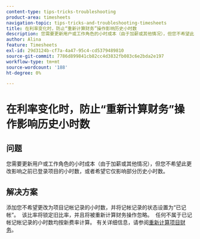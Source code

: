 ```yaml
---
content-type: tips-tricks-troubleshooting
product-area: timesheets
navigation-topic: tips-tricks-and-troubleshooting-timesheets
title: 在利率变化时，防止“重新计算财务”操作影响历史小时数
description: 您需要更新用户或工作角色的小时成本（由于加薪或其他情况），但您不希望此更改影响之前已登录项目的小时数，或者希望它仅影响部分历史小时数。
author: Alina
feature: Timesheets
exl-id: 29d3124b-cf7a-4a47-95c4-cd5379489810
source-git-commit: 7786d899841cb82cc4d3832fb083c6e2bda2e197
workflow-type: tm+mt
source-wordcount: '188'
ht-degree: 0%

---
```


# 在利率变化时，防止“重新计算财务”操作影响历史小时数

## 问题

您需要更新用户或工作角色的小时成本（由于加薪或其他情况），但您不希望此更改影响之前已登录项目的小时数，或者希望它仅影响部分历史小时数。

## 解决方案

添加您不希望更改为项目记帐记录的小时数，并将记帐记录的状态设置为“已记帐”。  该比率将锁定旧比率，并且将被重新计算财务操作忽略。  任何不属于已记帐记帐记录的小时数均按新费率计算。 有关详细信息，请参阅[重新计算项目财务](../../manage-work/projects/project-finances/recalculate-project-finances.md)。
